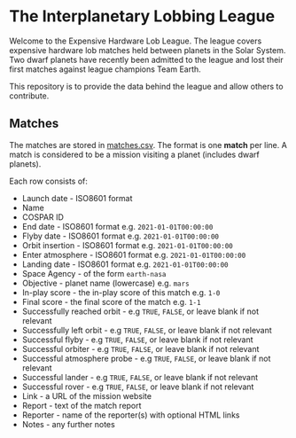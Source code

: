 # The Interplanetary Lobbing League

Welcome to the Expensive Hardware Lob League. The league covers expensive hardware lob matches held between planets in the Solar System. Two dwarf planets have recently been admitted to the league and lost their first matches against league champions Team Earth.

This repository is to provide the data behind the league and allow others to contribute.

## Matches

The matches are stored in [matches.csv](matches.csv). The format is one __match__ per line. A match is considered to be a mission visiting a planet (includes dwarf planets).

Each row consists of:

  * Launch date - ISO8601 format
  * Name
  * COSPAR ID
  * End date - ISO8601 format e.g. `2021-01-01T00:00:00`
  * Flyby date - ISO8601 format e.g. `2021-01-01T00:00:00`
  * Orbit insertion - ISO8601 format e.g. `2021-01-01T00:00:00`
  * Enter atmosphere - ISO8601 format e.g. `2021-01-01T00:00:00`
  * Landing date - ISO8601 format e.g. `2021-01-01T00:00:00`
  * Space Agency - of the form `earth-nasa`
  * Objective - planet name (lowercase) e.g. `mars`
  * In-play score - the in-play score of this match e.g. `1-0`
  * Final score - the final score of the match e.g. `1-1`
  * Successfully reached orbit - e.g `TRUE`, `FALSE`, or leave blank if not relevant
  * Successfully left orbit - e.g `TRUE`, `FALSE`, or leave blank if not relevant
  * Successful flyby - e.g `TRUE`, `FALSE`, or leave blank if not relevant
  * Successful orbiter - e.g `TRUE`, `FALSE`, or leave blank if not relevant
  * Successful atmosphere probe - e.g `TRUE`, `FALSE`, or leave blank if not relevant
  * Successful lander - e.g `TRUE`, `FALSE`, or leave blank if not relevant
  * Successful rover - e.g `TRUE`, `FALSE`, or leave blank if not relevant
  * Link - a URL of the mission website
  * Report - text of the match report
  * Reporter - name of the reporter(s) with optional HTML links
  * Notes - any further notes

